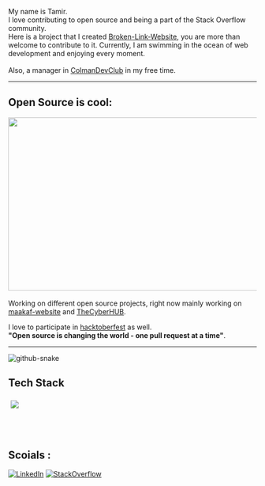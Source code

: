 
My name is Tamir. <br>
I love contributing to open source and being a part of the Stack Overflow community. <br>
Here is a broject that I created [Broken-Link-Website](https://github.com/Deadlink-Hunter/Broken-Link-Website), you are more than welcome to contribute to it.
Currently, I am swimming in the ocean of web development and enjoying every moment. <br><br>
Also, a manager in [ColmanDevClub](https://www.linkedin.com/company/colman-devclub/?viewAsMember=true](https://www.linkedin.com/company/colman-devclub/?viewAsMember=true)) in my free time.

<!-- I am also using [GitLab](https://gitlab.com/Tamir198) -->
---


## Open Source is cool: 

<img src="https://github.com/Tamir198/Tamir198/assets/34707669/199db2ba-40a9-4930-b528-e42012048326" width="1100" height="350">



Working on different open source projects, right now mainly working on [maakaf-website](https://github.com/Maakaf/maakaf-website) and [TheCyberHUB](https://github.com/thecyberworld/TheCyberHUB).


I love to participate in [hacktoberfest](https://hacktoberfest.digitalocean.com/) as well.<br>
 **"Open source is changing the world - one pull request at a time"**.
 
---


<picture>
  <source media="(prefers-color-scheme: dark)" srcset="https://raw.githubusercontent.com/Tamir198/Tarmi198/output/github-snake-dark.svg" />
  <source media="(prefers-color-scheme: light)" srcset="https://raw.githubusercontent.com/Tamir198/Tamir198/output/github-snake.svg" />
  <img alt="github-snake" src="https://raw.githubusercontent.com/BansalAbhinav/BansalAbhinav/output/github-snake.svg" />
</picture


---

## Tech Stack

<div style="display: flex; flex-wrap: wrap;">
<!--     <img src="https://user-images.githubusercontent.com/25181517/117447155-6a868a00-af3d-11eb-9cfe-245df15c9f3f.png" width="50" style="margin: 5px;"> -->
<!--     <img src="https://user-images.githubusercontent.com/25181517/183897015-94a058a6-b86e-4e42-a37f-bf92061753e5.png" width="50" style="margin: 5px;"> -->
<!--     <img src="https://user-images.githubusercontent.com/25181517/183890598-19a0ac2d-e88a-4005-a8df-1ee36782fde1.png" width="50" style="margin: 5px;"> -->
<!--     <img src="https://github.com/marwin1991/profile-technology-icons/assets/136815194/5f8c622c-c217-4649-b0a9-7e0ee24bd704" width="50" style="margin: 5px;"> -->
<!--     <img src="https://user-images.githubusercontent.com/25181517/117207330-263ba280-adf4-11eb-9b97-0ac5b40bc3be.png" width="50" style="margin: 5px;"> -->
<!--     <img src="https://user-images.githubusercontent.com/25181517/192158954-f88b5814-d510-4564-b285-dff7d6400dad.png" width="50" style="margin: 5px;"> -->
<!--     <img src="https://user-images.githubusercontent.com/25181517/183898674-75a4a1b1-f960-4ea9-abcb-637170a00a75.png" width="50" style="margin: 5px;"> -->
<!--     <img src="https://user-images.githubusercontent.com/25181517/202896760-337261ed-ee92-4979-84c4-d4b829c7355d.png" width="50" style="margin: 5px;"> -->
<!--     <img src="https://user-images.githubusercontent.com/25181517/189715289-df3ee512-6eca-463f-a0f4-c10d94a06b2f.png" width="50" style="margin: 5px;"> -->
<!--     <img src="https://user-images.githubusercontent.com/25181517/183568594-85e280a7-0d7e-4d1a-9028-c8c2209e073c.png" width="50" style="margin: 5px;"> -->
    <!-- if you want more icons just add params in here   -->
    <img src="https://skillicons.dev/icons?i=javascript,typescript,react,next,nest,styledcomponents,tailwind,docker,figma,nodejs,express,html,css"  style="margin: 5px;">
 
</div>


<br><br>


## Scoials :

[![LinkedIn][linkedin-shield]][linkedin-url]
[![StackOverflow][stackoverflow-shield]][stackoverflow-url]

<!-- Shields -->
[linkedin-shield]: https://img.shields.io/badge/LinkedIn--blue?style=social&logo=LinkedIn
[stackoverflow-shield]: https://img.shields.io/badge/StackOverflow--fe7a16?style=social&logo=stack-overflow

<!-- URLs -->
[linkedin-url]: https://www.linkedin.com/in/tamir-abutbul-10a695178/
[stackoverflow-url]: https://stackoverflow.com/users/8274756/tamir-abutbul
<!--
I have [an app in google play](https://play.google.com/store/apps/details?id=com.question_app.shim_polak.quest_tion) made with [Shimshon Polak](https://github.com/Shimshon21)  together as a fun side project.
-->

